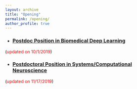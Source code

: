 ```yaml
---
layout: archive
title: "Opening"
permalink: /opening/
author_profile: true
---
```


* ### [Postdoc Position in Biomedical Deep Learning](https://liang-lab.org/postdoc_in_BiomedDeepLearning.md.html)  
(<span style="color:red">updated on 10/1/2019</span>)

* ### [Postdoctoral Position in Systems/Computational Neuroscience](https://liang-lab.org/postdoc_in_SystemsNeuroscience.html)
(<span style="color:red">updated on 11/17/2019</span>)


